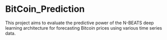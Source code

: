 # BitCoin_Prediction
This project aims to evaluate the predictive power of the N-BEATS deep learning architecture for forecasting Bitcoin prices using various time series data. 
